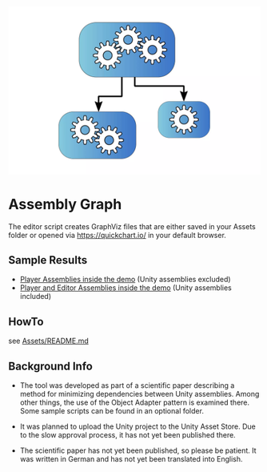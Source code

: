 ![Logo of the Unity Asset Package](./resources/logo.webp)

# Assembly Graph

The editor script creates GraphViz files that are either saved in your Assets folder or opened via https://quickchart.io/ in your default browser.

## Sample Results

- [Player Assemblies inside the demo](https://quickchart.io/graphviz?graph=digraph{%22asset-store-tools-editor%22[style=filled,fillcolor=gray];%22LocalStorage%22;%22FakeBackend%22;%22AppLayer%22;%22AssemblyGraphEditor%22[style=filled,fillcolor=gray];%22SaveSystem%22;%22RemoteStorage%22;%22AppLayer%22-%3E%22FakeBackend%22;%22AppLayer%22-%3E%22LocalStorage%22;%22AppLayer%22-%3E%22SaveSystem%22;%22AppLayer%22-%3E%22RemoteStorage%22;}) (Unity assemblies excluded)
- [Player and Editor Assemblies inside the demo](https://quickchart.io/graphviz?graph=digraph{%22Unity.Timeline%22;%22Unity.Timeline.Editor%22[style=filled,fillcolor=gray];%22Unity.TextMeshPro.Editor%22[style=filled,fillcolor=gray];%22Unity.VisualScripting.Flow%22;%22asset-store-tools-editor%22[style=filled,fillcolor=gray];%22UnityEditor.UI%22[style=filled,fillcolor=gray];%22Unity.PlasticSCM.Editor%22[style=filled,fillcolor=gray];%22Unity.VisualScripting.Core%22;%22Unity.VisualScripting.Core.Editor%22[style=filled,fillcolor=gray];%22Unity.VisualScripting.Flow.Editor%22[style=filled,fillcolor=gray];%22UnityEditor.TestRunner%22[style=filled,fillcolor=gray];%22Unity.VisualScripting.SettingsProvider.Editor%22[style=filled,fillcolor=gray];%22UnityEngine.TestRunner%22;%22UnityEngine.UI%22;%22Unity.VisualStudio.Editor%22[style=filled,fillcolor=gray];%22Unity.TestTools.CodeCoverage.Editor.OpenCover.Model%22[style=filled,fillcolor=gray];%22Unity.Rider.Editor%22[style=filled,fillcolor=gray];%22LocalStorage%22;%22Unity.VisualScripting.State.Editor%22[style=filled,fillcolor=gray];%22Unity.TestTools.CodeCoverage.Editor%22[style=filled,fillcolor=gray];%22FakeBackend%22;%22AppLayer%22;%22Unity.VisualScripting.State%22;%22Unity.TextMeshPro%22;%22Unity.Performance.Profile-Analyzer.Editor%22[style=filled,fillcolor=gray];%22Unity.VSCode.Editor%22[style=filled,fillcolor=gray];%22Unity.TestTools.CodeCoverage.Editor.OpenCover.Mono.Reflection%22[style=filled,fillcolor=gray];%22Unity.Settings.Editor%22[style=filled,fillcolor=gray];%22AssemblyGraphEditor%22[style=filled,fillcolor=gray];%22SaveSystem%22;%22Unity.EditorCoroutines.Editor%22[style=filled,fillcolor=gray];%22RemoteStorage%22;%22Unity.VisualScripting.Shared.Editor%22[style=filled,fillcolor=gray];%22Unity.CollabProxy.Editor%22[style=filled,fillcolor=gray];%22Unity.Timeline%22-%3E%22UnityEditor.UI%22;%22Unity.Timeline%22-%3E%22UnityEngine.UI%22;%22Unity.Timeline.Editor%22-%3E%22Unity.Timeline%22;%22Unity.Timeline.Editor%22-%3E%22UnityEditor.UI%22;%22Unity.Timeline.Editor%22-%3E%22UnityEngine.UI%22;%22Unity.Timeline.Editor%22-%3E%22UnityEditor.TestRunner%22;%22Unity.Timeline.Editor%22-%3E%22UnityEngine.TestRunner%22;%22Unity.TextMeshPro.Editor%22-%3E%22Unity.TextMeshPro%22;%22Unity.TextMeshPro.Editor%22-%3E%22UnityEditor.UI%22;%22Unity.TextMeshPro.Editor%22-%3E%22UnityEngine.UI%22;%22Unity.TextMeshPro.Editor%22-%3E%22UnityEditor.TestRunner%22;%22Unity.TextMeshPro.Editor%22-%3E%22UnityEngine.TestRunner%22;%22Unity.VisualScripting.Flow%22-%3E%22Unity.VisualScripting.Core%22;%22Unity.VisualScripting.Flow%22-%3E%22UnityEditor.UI%22;%22Unity.VisualScripting.Flow%22-%3E%22UnityEngine.UI%22;%22asset-store-tools-editor%22-%3E%22UnityEditor.UI%22;%22asset-store-tools-editor%22-%3E%22UnityEngine.UI%22;%22asset-store-tools-editor%22-%3E%22UnityEditor.TestRunner%22;%22asset-store-tools-editor%22-%3E%22UnityEngine.TestRunner%22;%22UnityEditor.UI%22-%3E%22UnityEngine.UI%22;%22UnityEditor.UI%22-%3E%22UnityEditor.TestRunner%22;%22UnityEditor.UI%22-%3E%22UnityEngine.TestRunner%22;%22Unity.PlasticSCM.Editor%22-%3E%22UnityEditor.UI%22;%22Unity.PlasticSCM.Editor%22-%3E%22UnityEngine.UI%22;%22Unity.PlasticSCM.Editor%22-%3E%22UnityEditor.TestRunner%22;%22Unity.PlasticSCM.Editor%22-%3E%22UnityEngine.TestRunner%22;%22Unity.VisualScripting.Core%22-%3E%22UnityEditor.UI%22;%22Unity.VisualScripting.Core%22-%3E%22UnityEngine.UI%22;%22Unity.VisualScripting.Core.Editor%22-%3E%22Unity.VisualScripting.Core%22;%22Unity.VisualScripting.Core.Editor%22-%3E%22UnityEditor.UI%22;%22Unity.VisualScripting.Core.Editor%22-%3E%22UnityEngine.UI%22;%22Unity.VisualScripting.Core.Editor%22-%3E%22UnityEditor.TestRunner%22;%22Unity.VisualScripting.Core.Editor%22-%3E%22UnityEngine.TestRunner%22;%22Unity.VisualScripting.Flow.Editor%22-%3E%22Unity.VisualScripting.Core%22;%22Unity.VisualScripting.Flow.Editor%22-%3E%22Unity.VisualScripting.Core.Editor%22;%22Unity.VisualScripting.Flow.Editor%22-%3E%22Unity.VisualScripting.Flow%22;%22Unity.VisualScripting.Flow.Editor%22-%3E%22UnityEditor.UI%22;%22Unity.VisualScripting.Flow.Editor%22-%3E%22UnityEngine.UI%22;%22Unity.VisualScripting.Flow.Editor%22-%3E%22UnityEditor.TestRunner%22;%22Unity.VisualScripting.Flow.Editor%22-%3E%22UnityEngine.TestRunner%22;%22UnityEditor.TestRunner%22-%3E%22UnityEngine.TestRunner%22;%22Unity.VisualScripting.SettingsProvider.Editor%22-%3E%22Unity.VisualScripting.Core%22;%22Unity.VisualScripting.SettingsProvider.Editor%22-%3E%22Unity.VisualScripting.Core.Editor%22;%22Unity.VisualScripting.SettingsProvider.Editor%22-%3E%22Unity.VisualScripting.Flow%22;%22Unity.VisualScripting.SettingsProvider.Editor%22-%3E%22Unity.VisualScripting.Flow.Editor%22;%22Unity.VisualScripting.SettingsProvider.Editor%22-%3E%22Unity.VisualScripting.State%22;%22Unity.VisualScripting.SettingsProvider.Editor%22-%3E%22UnityEditor.UI%22;%22Unity.VisualScripting.SettingsProvider.Editor%22-%3E%22UnityEngine.UI%22;%22Unity.VisualScripting.SettingsProvider.Editor%22-%3E%22UnityEditor.TestRunner%22;%22Unity.VisualScripting.SettingsProvider.Editor%22-%3E%22UnityEngine.TestRunner%22;%22Unity.VisualStudio.Editor%22-%3E%22UnityEditor.UI%22;%22Unity.VisualStudio.Editor%22-%3E%22UnityEngine.UI%22;%22Unity.VisualStudio.Editor%22-%3E%22UnityEditor.TestRunner%22;%22Unity.VisualStudio.Editor%22-%3E%22UnityEngine.TestRunner%22;%22Unity.TestTools.CodeCoverage.Editor.OpenCover.Model%22-%3E%22UnityEditor.UI%22;%22Unity.TestTools.CodeCoverage.Editor.OpenCover.Model%22-%3E%22UnityEngine.UI%22;%22Unity.TestTools.CodeCoverage.Editor.OpenCover.Model%22-%3E%22UnityEditor.TestRunner%22;%22Unity.TestTools.CodeCoverage.Editor.OpenCover.Model%22-%3E%22UnityEngine.TestRunner%22;%22Unity.Rider.Editor%22-%3E%22UnityEditor.TestRunner%22;%22Unity.Rider.Editor%22-%3E%22UnityEngine.TestRunner%22;%22Unity.Rider.Editor%22-%3E%22UnityEditor.UI%22;%22Unity.Rider.Editor%22-%3E%22UnityEngine.UI%22;%22LocalStorage%22-%3E%22UnityEditor.UI%22;%22LocalStorage%22-%3E%22UnityEngine.UI%22;%22Unity.VisualScripting.State.Editor%22-%3E%22Unity.VisualScripting.Core%22;%22Unity.VisualScripting.State.Editor%22-%3E%22Unity.VisualScripting.Flow%22;%22Unity.VisualScripting.State.Editor%22-%3E%22Unity.VisualScripting.State%22;%22Unity.VisualScripting.State.Editor%22-%3E%22Unity.VisualScripting.Core.Editor%22;%22Unity.VisualScripting.State.Editor%22-%3E%22Unity.VisualScripting.Flow.Editor%22;%22Unity.VisualScripting.State.Editor%22-%3E%22UnityEditor.UI%22;%22Unity.VisualScripting.State.Editor%22-%3E%22UnityEngine.UI%22;%22Unity.VisualScripting.State.Editor%22-%3E%22UnityEditor.TestRunner%22;%22Unity.VisualScripting.State.Editor%22-%3E%22UnityEngine.TestRunner%22;%22Unity.TestTools.CodeCoverage.Editor%22-%3E%22UnityEngine.TestRunner%22;%22Unity.TestTools.CodeCoverage.Editor%22-%3E%22UnityEditor.TestRunner%22;%22Unity.TestTools.CodeCoverage.Editor%22-%3E%22Unity.TestTools.CodeCoverage.Editor.OpenCover.Model%22;%22Unity.TestTools.CodeCoverage.Editor%22-%3E%22Unity.TestTools.CodeCoverage.Editor.OpenCover.Mono.Reflection%22;%22Unity.TestTools.CodeCoverage.Editor%22-%3E%22Unity.Settings.Editor%22;%22Unity.TestTools.CodeCoverage.Editor%22-%3E%22UnityEditor.UI%22;%22Unity.TestTools.CodeCoverage.Editor%22-%3E%22UnityEngine.UI%22;%22FakeBackend%22-%3E%22UnityEditor.UI%22;%22FakeBackend%22-%3E%22UnityEngine.UI%22;%22AppLayer%22-%3E%22FakeBackend%22;%22AppLayer%22-%3E%22LocalStorage%22;%22AppLayer%22-%3E%22SaveSystem%22;%22AppLayer%22-%3E%22RemoteStorage%22;%22AppLayer%22-%3E%22UnityEditor.UI%22;%22AppLayer%22-%3E%22UnityEngine.UI%22;%22Unity.VisualScripting.State%22-%3E%22Unity.VisualScripting.Core%22;%22Unity.VisualScripting.State%22-%3E%22Unity.VisualScripting.Flow%22;%22Unity.VisualScripting.State%22-%3E%22UnityEditor.UI%22;%22Unity.VisualScripting.State%22-%3E%22UnityEngine.UI%22;%22Unity.TextMeshPro%22-%3E%22UnityEditor.UI%22;%22Unity.TextMeshPro%22-%3E%22UnityEngine.UI%22;%22Unity.Performance.Profile-Analyzer.Editor%22-%3E%22UnityEditor.UI%22;%22Unity.Performance.Profile-Analyzer.Editor%22-%3E%22UnityEngine.UI%22;%22Unity.Performance.Profile-Analyzer.Editor%22-%3E%22UnityEditor.TestRunner%22;%22Unity.Performance.Profile-Analyzer.Editor%22-%3E%22UnityEngine.TestRunner%22;%22Unity.VSCode.Editor%22-%3E%22UnityEditor.UI%22;%22Unity.VSCode.Editor%22-%3E%22UnityEngine.UI%22;%22Unity.VSCode.Editor%22-%3E%22UnityEditor.TestRunner%22;%22Unity.VSCode.Editor%22-%3E%22UnityEngine.TestRunner%22;%22Unity.TestTools.CodeCoverage.Editor.OpenCover.Mono.Reflection%22-%3E%22UnityEditor.UI%22;%22Unity.TestTools.CodeCoverage.Editor.OpenCover.Mono.Reflection%22-%3E%22UnityEngine.UI%22;%22Unity.TestTools.CodeCoverage.Editor.OpenCover.Mono.Reflection%22-%3E%22UnityEditor.TestRunner%22;%22Unity.TestTools.CodeCoverage.Editor.OpenCover.Mono.Reflection%22-%3E%22UnityEngine.TestRunner%22;%22Unity.Settings.Editor%22-%3E%22UnityEditor.UI%22;%22Unity.Settings.Editor%22-%3E%22UnityEngine.UI%22;%22Unity.Settings.Editor%22-%3E%22UnityEditor.TestRunner%22;%22Unity.Settings.Editor%22-%3E%22UnityEngine.TestRunner%22;%22AssemblyGraphEditor%22-%3E%22UnityEditor.UI%22;%22AssemblyGraphEditor%22-%3E%22UnityEngine.UI%22;%22AssemblyGraphEditor%22-%3E%22UnityEditor.TestRunner%22;%22AssemblyGraphEditor%22-%3E%22UnityEngine.TestRunner%22;%22SaveSystem%22-%3E%22UnityEditor.UI%22;%22SaveSystem%22-%3E%22UnityEngine.UI%22;%22Unity.EditorCoroutines.Editor%22-%3E%22UnityEditor.UI%22;%22Unity.EditorCoroutines.Editor%22-%3E%22UnityEngine.UI%22;%22Unity.EditorCoroutines.Editor%22-%3E%22UnityEditor.TestRunner%22;%22Unity.EditorCoroutines.Editor%22-%3E%22UnityEngine.TestRunner%22;%22RemoteStorage%22-%3E%22UnityEditor.UI%22;%22RemoteStorage%22-%3E%22UnityEngine.UI%22;%22Unity.VisualScripting.Shared.Editor%22-%3E%22Unity.VisualScripting.Core.Editor%22;%22Unity.VisualScripting.Shared.Editor%22-%3E%22Unity.VisualScripting.Flow.Editor%22;%22Unity.VisualScripting.Shared.Editor%22-%3E%22Unity.VisualScripting.State.Editor%22;%22Unity.VisualScripting.Shared.Editor%22-%3E%22Unity.VisualScripting.Core%22;%22Unity.VisualScripting.Shared.Editor%22-%3E%22Unity.VisualScripting.Flow%22;%22Unity.VisualScripting.Shared.Editor%22-%3E%22Unity.VisualScripting.State%22;%22Unity.VisualScripting.Shared.Editor%22-%3E%22UnityEditor.UI%22;%22Unity.VisualScripting.Shared.Editor%22-%3E%22UnityEngine.UI%22;%22Unity.VisualScripting.Shared.Editor%22-%3E%22UnityEditor.TestRunner%22;%22Unity.VisualScripting.Shared.Editor%22-%3E%22UnityEngine.TestRunner%22;%22Unity.CollabProxy.Editor%22-%3E%22Unity.PlasticSCM.Editor%22;%22Unity.CollabProxy.Editor%22-%3E%22UnityEditor.UI%22;%22Unity.CollabProxy.Editor%22-%3E%22UnityEngine.UI%22;%22Unity.CollabProxy.Editor%22-%3E%22UnityEditor.TestRunner%22;%22Unity.CollabProxy.Editor%22-%3E%22UnityEngine.TestRunner%22;}) (Unity assemblies included)

## HowTo

see [Assets/README.md](Assets/README.md)

## Background Info

- The tool was developed as part of a scientific paper describing a method for minimizing dependencies between Unity assemblies. Among other things, the use of the Object Adapter pattern is examined there. Some sample scripts can be found in an optional folder.

- It was planned to upload the Unity project to the Unity Asset Store. Due to the slow approval process, it has not yet been published there.

- The scientific paper has not yet been published, so please be patient. It was written in German and has not yet been translated into English.
